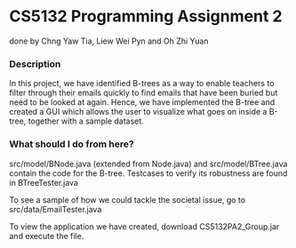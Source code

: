 # CS5132 Programming Assignment 2
done by Chng Yaw Tia, Liew Wei Pyn and Oh Zhi Yuan

### Description

In this project, we have identified B-trees as a way to enable teachers to filter through their emails quickly to find emails that have been buried but need to be looked at again. 
Hence, we have implemented the B-tree and created a GUI which allows the user to visualize what goes on inside a B-tree, together with a sample dataset.

### What should I do from here?
src/model/BNode.java (extended from Node.java) and src/model/BTree.java contain the code for the B-tree. Testcases to verify its robustness are found in BTreeTester.java

To see a sample of how we could tackle the societal issue, go to src/data/EmailTester.java

To view the application we have created, download CS5132PA2_Group.jar and execute the file.